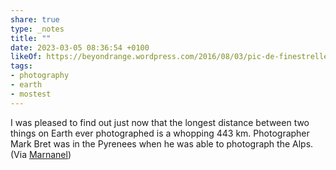 ```yaml
---
share: true
type: _notes
title: ""
date: 2023-03-05 08:36:54 +0100
likeOf: https://beyondrange.wordpress.com/2016/08/03/pic-de-finestrelles-pic-gaspard-ecrins-443-km/
tags:
- photography
- earth
- mostest
---
```

I was pleased to find out just now that the longest distance between two things on Earth ever photographed is a whopping 443 km. Photographer Mark Bret was in the Pyrenees when he was able to photograph the Alps. (Via [Marnanel](https://tech.lgbt/@marnanel@queer.party/109968333660321913))